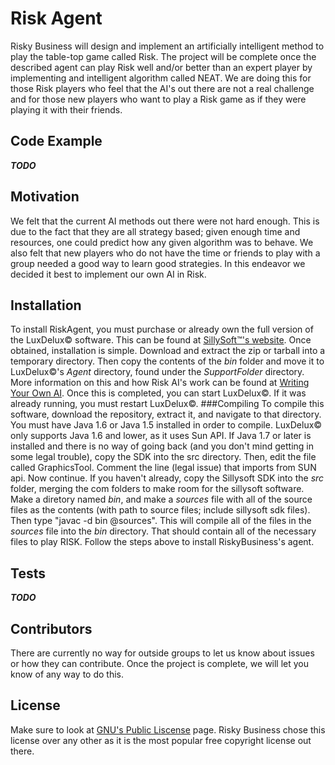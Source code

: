 # Risk Agent
Risky Business will design and implement an artificially intelligent method to play the table-top game called Risk. The project will be complete once the described agent can play Risk well and/or better than an expert player by implementing and intelligent algorithm called NEAT. We are doing this for those Risk players who feel that the AI's out there are not a real challenge and for those new players who want to play a Risk game as if they were playing it with their friends.
## Code Example
***TODO***
## Motivation
We felt that the current AI methods out there were not hard enough. This is due to the fact that they are all strategy based; given enough time and resources, one could predict how any given algorithm was to behave. We also felt that new players who do not have the time or friends to play with a group needed a good way to learn good strategies. In this endeavor we decided it best to implement our own AI in Risk.
## Installation
To install RiskAgent, you must purchase or already own the full version of the LuxDelux© software. This can be found at [SillySoft™'s website](http://sillysoft.net/lux/). Once obtained, installation is simple. Download and extract the zip or tarball into a temporary directory. Then copy the contents of the *bin* folder and move it to LuxDelux©'s *Agent* directory, found under the *SupportFolder* directory. More information on this and how Risk AI's work can be found at [Writing Your Own AI](http://sillysoft.net/wiki/?WritingYourOwnAI). Once this is completed, you can start LuxDelux©. If it was already running, you must restart LuxDelux©.
###Compiling
To compile this software, download the repository, extract it, and navigate to that directory. You must have Java 1.6 or Java 1.5 installed in order to compile. LuxDelux© only supports Java 1.6 and lower, as it uses Sun API. If Java 1.7 or later is installed and there is no way of going back (and you don't mind getting in some legal trouble), copy the SDK into the src directory. Then, edit the file called GraphicsTool. Comment the line (legal issue) that imports from SUN api. Now continue. If you haven't already, copy the Sillysoft SDK into the *src* folder, merging the com folders to make room for the sillysoft software. Make a diretory named *bin*, and make a *sources* file with all of the source files as the contents (with path to source files; include sillysoft sdk files). Then type "javac -d bin @sources". This will compile all of the files in the *sources* file into the *bin* directory. That should contain all of the necessary files to play RISK. Follow the steps above to install RiskyBusiness's agent.
## Tests
***TODO***
## Contributors
There are currently no way for outside groups to let us know about issues or how they can contribute. Once the project is complete, we will let you know of any way to do this.
## License
Make sure to look at [GNU's Public Liscense](http://www.gnu.org/licenses/gpl-3.0.en.html) page. Risky Business chose this license over any other as it is the most popular free copyright license out there.
